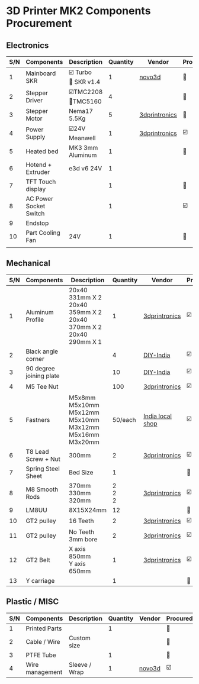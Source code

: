 # 3D Printer MK2 Components Procurement

## Electronics 

| S/N | Components | Description    | Quantity | Vendor | Procured |
|-----|------------|----------------|----------|--------|----------|
|  1  | Mainboard SKR | :ballot_box_with_check: Turbo <br>:white_square_button: SKR v1.4 | 1 | [novo3d](https://novo3d.in/) | :white_square_button: |
|  2  | Stepper Driver | :ballot_box_with_check:TMC2208 <br>:white_square_button:TMC5160 | 4 |        |:white_square_button:|
|  3  | Stepper Motor | Nema17 5.5Kg | 5 | [3dprintronics](https://www.3dprintronics.com/) |:white_square_button:|
|  4  | Power Supply | :ballot_box_with_check:24V Meanwell | 1 | [3dprintronics](https://www.3dprintronics.com/) |:ballot_box_with_check:|
| 5 | Heated bed | MK3 3mm Aluminum | 1 | |:white_square_button:|
| 6 | Hotend + Extruder | e3d v6 24V | 1 | ||
| 7 | TFT Touch display | | 1 | |:white_square_button:|
| 8 | AC Power Socket Switch | | 1 | |:ballot_box_with_check:|
| 9 | Endstop                | |  | ||
| 10 | Part Cooling Fan | 24V | 1 | |:white_square_button:|
|  |  |  |  | ||

## Mechanical 

| S/N | Components | Description    | Quantity | Vendor | Procured |
|-----|------------|----------------|----------|--------|----------|
|  1  | Aluminum Profile | 20x40 331mm X 2<br>20x40 359mm X 2<br>20x40 370mm X 2<br>20x40 290mm X 1 | 1 | [3dprintronics](https://www.3dprintronics.com/)              | :ballot_box_with_check: |
| 2 | Black angle corner |  | 4 | [DIY-India](https://www.diy-india.com/products/angle-corner-connector) | :ballot_box_with_check: |
| 3 | 90 degree joining plate |  | 10 | [DIY-India](https://www.diy-india.com/products/l-joining-plate) | :ballot_box_with_check: |
| 4 | M5 Tee Nut |  | 100 | [3dprintronics](https://www.3dprintronics.com/)              | :ballot_box_with_check: |
| 5 | Fastners | M5x8mm<br>M5x10mm<br>M5x12mm<br/>M5x10mm<br>M3x12mm<br/>M5x16mm<br/>M3x20mm<br/> | 50/each | [India local shop](https://indialocalshop.com/)              | :ballot_box_with_check: |
| 6 | T8 Lead Screw + Nut | 300mm | 2 | [3dprintronics](https://www.3dprintronics.com/) | :ballot_box_with_check: |
| 7 | Spring Steel Sheet | Bed Size | 1 |                                                              | :white_square_button: |
| 8 | M8 Smooth Rods | 370mm <br>330mm <br>320mm | 2 <br>2 <br>2 | [3dprintronics](https://www.3dprintronics.com/) | :ballot_box_with_check: |
| 9 | LM8UU | 8X15X24mm | 12 | | :white_square_button: |
| 10 | GT2 pulley | 16 Teeth | 2 | [3dprintronics](https://www.3dprintronics.com/) | :ballot_box_with_check: |
| 11 | GT2 pulley | No Teeth 3mm bore | 2 | [3dprintronics](https://www.3dprintronics.com/) | :ballot_box_with_check: |
| 12 | GT2 Belt | X axis 850mm <br>Y axis 650mm                                | 1 | [3dprintronics](https://www.3dprintronics.com/) | :ballot_box_with_check: |
| 13   | Y carriage |  | 1 | | :white_square_button: |

## Plastic / MISC 

| S/N | Components | Description    | Quantity | Vendor | Procured |
|-----|------------|----------------|----------|--------|----------|
|  1  | Printed Parts |  | 1 |  | :white_square_button: |
| 2 | Cable / Wire | Custom size |  | | :white_square_button: |
| 3 | PTFE Tube |  | 1 | | :white_square_button: |
| 4 | Wire management | Sleeve / Wrap | 1 | [novo3d](https://novo3d.in/) | :ballot_box_with_check: |
